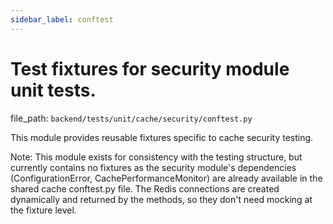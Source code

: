 ```yaml
---
sidebar_label: conftest
---
```


# Test fixtures for security module unit tests.

  file_path: `backend/tests/unit/cache/security/conftest.py`

This module provides reusable fixtures specific to cache security testing.

Note: This module exists for consistency with the testing structure,
but currently contains no fixtures as the security module's dependencies
(ConfigurationError, CachePerformanceMonitor) are already available in the
shared cache conftest.py file. The Redis connections are created dynamically
and returned by the methods, so they don't need mocking at the fixture level.
